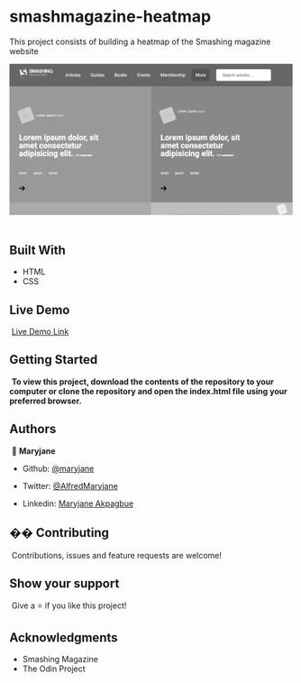 # smashmagazine-heatmap

This project consists of building a heatmap of the Smashing magazine website

![screenshot](/img/heatmap.png)
​​

## Built With

- HTML
- CSS
  ​

## Live Demo

​
[Live Demo Link](https://rawcdn.githack.com/nusretbutunay/smashmagazine-heatmap/f16e12ca509dc3ba657d24f2bb240ec4bf3a08a0/index.html)
​

## Getting Started

​
**To view this project, download the contents of the repository to your computer or clone the repository and open the index.html file using your preferred browser.**
​

## Authors

​
👤 **Maryjane**
​

- Github: [@maryjane](https://github.com/maryjanee)

- Twitter: [@AlfredMaryjane](https://twitter.com/AlfredMaryjane)

- Linkedin: [Maryjane Akpagbue](https://www.linkedin.com/in/maryjane-akpagbue-1500b7173/)
  ​
  ​

## �� Contributing

​
Contributions, issues and feature requests are welcome!
​

## Show your support

​
Give a ⭐️ if you like this project!
​

## Acknowledgments

- Smashing Magazine
- The Odin Project
